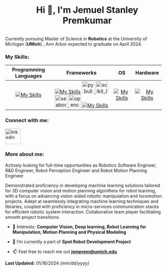 <!--h1 without bottom border-->
<div id="user-content-toc">
  <ul align="center">
    <summary><h1 style="display: inline-block">Hi 👋, I'm Jemuel Stanley Premkumar </h1></summary>
  </ul>
</div>
<!--profile visit count-->
<!-- <p align="left"> <img src="https://komarev.com/ghpvc/?username=jemuelstanley47&label=Profile%20views&color=0e75b6&style=flat" alt="jemuelstanley47" /> </p> -->

Currently pursuing Master of Science in **Robotics** at the University of Michigan (**UMich**) , Ann Arbor expected to graduate on April 2024. 

### My Skills:
| 	**Programming Languages**	 | 	**Frameworks**	 | 	**OS**	 | **Hardware** |
| 	:-----:	 | 	:-----:	 | 	:-----:	 | :-----:	 | 
| 	[![My Skills](https://skillicons.dev/icons?i=py,c,matlab&perline=8)](https://skillicons.dev)	| 	[![My Skills](https://skillicons.dev/icons?i=pytorch,tensorflow&perline=8)](https://skillicons.dev) <a href="https://pybullet.org/wordpress/" target="_blank" rel="noreferrer"> <img src="https://ia903105.us.archive.org/2/items/bullet3-2.87/Bullet_Physics_Logo.svg.png" alt="pybullet" height="40"/> </a>  <a href="https://scikit-learn.org/" target="_blank" rel="noreferrer"> <img src="https://upload.wikimedia.org/wikipedia/commons/0/05/Scikit_learn_logo_small.svg" alt="scikit_learn" width="40" height="40"/> </a> <a href="https://seaborn.pydata.org/" target="_blank" rel="noreferrer"> <img src="https://seaborn.pydata.org/_images/logo-mark-lightbg.svg" alt="seaborn" width="40" height="40"/> </a> <a href="https://opencv.org/" target="_blank" rel="noreferrer"> <img src="https://www.vectorlogo.zone/logos/opencv/opencv-icon.svg" alt="opencv" width="40" height="40"/> </a>	[![My Skills](https://skillicons.dev/icons?i=git,vscode&perline=8)](https://skillicons.dev) | 	[![My Skills](https://skillicons.dev/icons?i=linux&perline=8)](https://skillicons.dev)	 | [![My Skills](https://skillicons.dev/icons?i=raspberrypi,arduino&perline=8)](https://skillicons.dev) |


### Connect with me:
<a href="https://www.linkedin.com/in/jemuelstanley47" target="blank"><img align="center" src="https://user-images.githubusercontent.com/88904952/234979284-68c11d7f-1acc-4f0c-ac78-044e1037d7b0.png" alt="linkedin" height="50" width="50" /></a>

### More about me:
Actively looking for full-time opportunities as Robotics Software Engineer, R&D Engineer, Robot Perception Engineer and Robot Motion Planning Engineer

Demonstrated proficiency in developing machine learning solutions tailored for 3D computer vision and motion 
planning algorithms for robot learning, with a focus on advancing vision-aided robotic manipulation and 
locomotion projects. Adept at seamlessly integrating machine learning techniques and libraries, coupled with 
proficiency in micro-services communication stacks for efficient robotic system interaction.
Collaborative team player facilitating smooth project transitions. 

<!--Intro start-->
- 🔭 Interests: **Computer Vision, Deep learning, Robot Learning for Manipulation, Motion Planning and Physical Modeling**

- 🌱 I’m currently a part of **Spot Robot Development Project**

- 📫 Feel free to reach me out **jemprem@umich.edu**


<!--Intro end-->

<!-- Languages Data -->
<!-- <p><img align="center" src="https://github-readme-stats.vercel.app/api/top-langs?username=jemuelstanley47&show_icons=true&locale=en&layout=compact" alt="jemuelstanley47" /></p> -->

<!-- Updated Date info -->
**Last Updated:** 01/16/2024 *(mm/dd/yyyy)*

